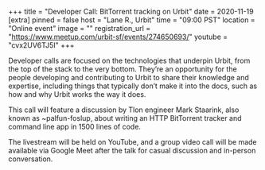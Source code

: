 
+++
title = "Developer Call: BitTorrent tracking on Urbit"
date = 2020-11-19
[extra]
pinned = false
host = "Lane R., Urbit"
time = "09:00 PST"
location = "Online event"
image = ""
registration_url = "https://www.meetup.com/urbit-sf/events/274650693/"
youtube = "cvx2UV6TJ5I"
+++

Developer calls are focused on the technologies that underpin Urbit, from the top of the stack to the very bottom. They’re an opportunity for the people developing and contributing to Urbit to share their knowledge and expertise, including things that typically don’t make it into the docs, such as how and why Urbit works the way it does.

This call will feature a discussion by Tlon engineer Mark Staarink, also known as ~palfun-foslup, about writing an HTTP BitTorrent tracker and command line app in 1500 lines of code.

The livestream will be held on YouTube, and a group video call will be made available via Google Meet after the talk for casual discussion and in-person conversation. 
